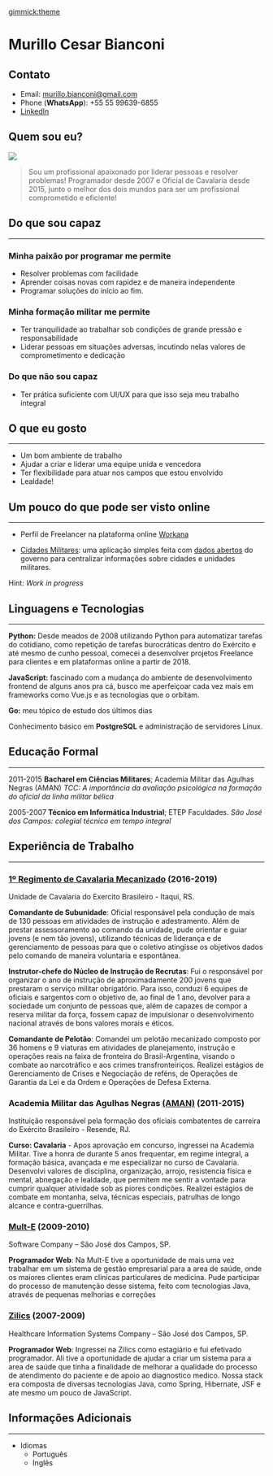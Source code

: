 [gimmick:theme](cosmo)

Murillo Cesar Bianconi
======================

## Contato
- Email: [murillo.bianconi@gmail.com](mailto:murillo.bianconi@gmail.com)
- Phone (**WhatsApp**): +55 55 99639-6855
- [LinkedIn](https://www.linkedin.com/in/mcbianconi)


## Quem sou eu?
![](https://mcbianconi.github.io/avatar.jpg)
>Sou um profissional apaixonado por liderar pessoas e resolver problemas! Programador desde 2007 e Oficial de Cavalaria desde 2015, junto o melhor dos dois mundos para ser um profissional comprometido e eficiente!


## Do que sou capaz
-------------------

### Minha paixão por programar me permite
- Resolver problemas com facilidade
- Aprender coisas novas com rapidez e de maneira independente
- Programar soluções do início ao fim.

### Minha formação militar me permite
- Ter tranquilidade ao trabalhar sob condições de grande pressão e responsabilidade
- Liderar pessoas em situações adversas, incutindo nelas valores de comprometimento e dedicação


### Do que não sou capaz
- Ter prática suficiente com UI/UX para que isso seja meu trabalho integral

## O que eu gosto
-----------------
- Um bom ambiente de trabalho
- Ajudar a criar e liderar uma equipe unida e vencedora
- Ter flexibilidade para atuar nos campos que estou envolvido
- Lealdade!

## Um pouco do que pode ser visto online
----------------------------------------

- Perfil de Freelancer na plataforma online [Workana](https://www.workana.com/freelancer/murillo-cesar-bianconi?utm_source=share-profile&utm_medium=email&utm_campaign=share-2019-10-20)

- [Cidades Militares](http://cidadesmilitares.herokuapp.com/): uma aplicação simples feita com [dados abertos](http://dados.gov.br/) do governo para centralizar informações sobre cidades e unidades militares. 

Hint: *Work in progress*

## Linguagens e Tecnologias
---------------------------

   **Python:** Desde meados de 2008 utilizando Python para automatizar tarefas do cotidiano,
   como repetição de tarefas burocráticas dentro do Exército e até mesmo de cunho pessoal, comecei a desenvolver projetos Freelance para clientes e em plataformas online a partir de 2018.

   **JavaScript:** fascinado com a mudança do ambiente de desenvolvimento frontend de alguns anos pra cá,  busco me aperfeiçoar cada vez mais em frameworks como Vue.js e as tecnologias que o orbitam.

   **Go:**  meu tópico de estudo dos últimos dias 

   Conhecimento básico em **PostgreSQL** e administração de servidores Linux.


## Educação Formal
------------------

2011-2015
    **Bacharel em Ciências Militares**; Academia Militar das Agulhas Negras (AMAN)
    *TCC: A importância da avaliação psicológica na formação do oficial da linha militar bélica*

2005-2007
    **Técnico em Informática Industrial**; ETEP Faculdades.
    *São José dos Campos: colegial técnico em tempo integral*

## Experiência de Trabalho
--------------------------

### [1º Regimento de Cavalaria Mecanizado](http://www.1rcmec.eb.mil.br) (2016-2019)
Unidade de Cavalaria do Exercito Brasileiro - Itaqui, RS.

**Comandante de Subunidade**: Oficial responsável pela condução de mais de 130 pessoas em atividades de instrução e adestramento. Além de prestar assessoramento ao comando da unidade, pude orientar e guiar jovens (e nem tão jovens), utilizando técnicas de liderança e de gerenciamento de pessoas para que o coletivo atingisse os objetivos dados pelo comando de maneira voluntaria e espontânea.

**Instrutor-chefe do Núcleo de Instrução de Recrutas**: Fui o responsável por organizar o ano de instrução de aproximadamente 200 jovens que prestaram o serviço militar obrigatório. Para isso, conduzi 6 equipes de oficiais e sargentos com o objetivo de, ao final de 1 ano, devolver para a sociedade um conjunto de pessoas que, além de capazes de compor a reserva militar da força, fossem capaz de impulsionar o desenvolvimento nacional através de bons valores morais e éticos.

**Comandante de Pelotão**: Comandei um pelotão mecanizado composto por 36 homens e 9 viaturas em atividades de planejamento, instrução e operações reais na faixa de fronteira do Brasil-Argentina, visando o combate ao narcotráfico e aos crimes transfronteiriços.
Realizei estágios de Gerenciamento de Crises e Negociação de reféns, de Operações de Garantia da Lei e da Ordem e Operações de Defesa Externa.


### Academia Militar das Agulhas Negras [(AMAN)](http://www.aman.eb.mil.br/) (2011-2015)
 Instituição responsável pela formação dos oficiais combatentes de carreira do Exército Brasileiro - Resende, RJ.

 **Curso: Cavalaria** - Apos aprovação em concurso, ingressei na Academia Militar. Tive a honra de durante 5 anos frequentar, em regime integral, a formação básica, avançada e me especializar no curso de Cavalaria.
 Desenvolvi valores de disciplina, organização, arrojo, resistencia física e mental, abnegação e lealdade, que permitem me sentir a vontade para cumprir qualquer atividade sob as piores condições.
 Realizei estágios de combate em montanha, selva, técnicas especiais, patrulhas de longo alcance e contra-guerrilhas.


### [Mult-E](https://www.mult-e.com.br/) (2009-2010)
Software Company – São José dos Campos, SP.

**Programador Web**: Na Mult-E tive a oportunidade de mais uma vez trabalhar em um sistema de gestão empresarial para a area de saúde, onde os maiores clientes eram clinicas particulares de medicina. Pude participar do processo de manutenção desse sistema, feito com tecnologias Java, através de pequenas melhorias e correções


### [Zilics](https://www.facebook.com/pages/Zilics-Sistemas-de-informa%C3%A7%C3%A3o-em-sa%C3%BAde/115528501790607) (2007-2009)
Healthcare Information Systems Company – São José dos Campos, SP.

**Programador Web**: Ingressei na Zilics como estagiário e fui efetivado programador. Ali tive a oportunidade de ajudar a criar um sistema para a area de saúde que tinha a finalidade de melhorar a qualidade do processo de atendimento do paciente e de apoio ao diagnostico medico. Nossa stack era composta de diversas tecnologias Java, como Spring, Hibernate, JSF e ate mesmo um pouco de JavaScript.


## Informações Adicionais
-------------------------

* Idiomas
     * Português
     * Inglês